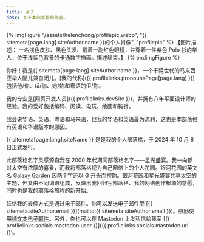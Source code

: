 ```yaml
---
title: 关于
desc: 关于本部落格和作者。
---
```

{% imgFigure "/assets/helenchong/profilepic.webp", "{{ sitemeta[page.lang].siteAuthor.name }}的个人肖像", "profilepic" %}
【图片描述： 一名浅色皮肤、黑色头发、戴着一副红色眼镜，并穿着一件紫色 Polo 衫的华人，位于浅紫色背景的卡通数字插画。描述结束。】
{% endimgFigure %}

你好！我是{{ sitemeta[page.lang].siteAuthor.name }}，一个千禧世代的马来西亚华人酷儿兼自闭儿。[我的代称]({{ profilelinks.pronounsPage[page.lang] }})包括他/你、tā/你、她/妳和粤语的佢/你。

我的专业是[网页开发人员]({{ profilelinks.devSite }})，并拥有八年平面设计师的经验。我的爱好包括编码、阅读、电玩、绘画和钩针。

我会说华语、英语、粤语和马来语，但我的华语和英语最为流利，这也是本部落格有英语和华语版本的原因。

{{ sitemeta[page.lang].siteName }} 是是我的个人部落格，于 2024 年 10 月 8 日正式发行。

此部落格名字灵感源自我在 2000 年代期间部落格名字——星光盛宴。我一向都对太空有浓厚的喜爱，而我将部落格视为自己网络上的个人花园。银河花园的英文名 Galaxy Garden 因两个字还以 G 开头而押韵。银河花园和星光盛宴共享太空的主题，但又由不同词语组成，反映出我回归写部落格、我的网络创作根源的意愿，同时也是我的部落格旅程的新开始。

联络我的最佳方式是通过电子邮件。你可以发送电子邮件至 [{{ sitemeta.siteAuthor.email }}](mailto:{{ sitemeta.siteAuthor.email }})。鼓励使用[纯文本电子邮件](https://useplaintext.email/)。另外，你也可以在 Mastodon 上发私信给我至 [{{ profilelinks.socials.mastodon.user }}]({{ profilelinks.socials.mastodon.url }})。